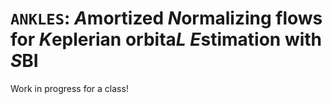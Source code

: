 # `ANKLES`: *A*mortized *N*ormalizing flows for *K*eplerian orbita*L* *E*stimation with *S*BI

Work in progress for a class!